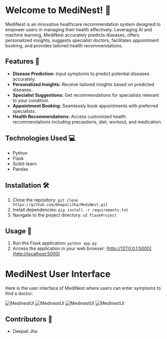 # Welcome to MediNest! 🚀

MediNest is an innovative healthcare recommendation system designed to empower users in managing their health effectively. Leveraging AI and machine learning, MediNest accurately predicts diseases, offers personalized insights, suggests specialist doctors, facilitates appointment booking, and provides tailored health recommendations.

## Features 🌟
- **Disease Prediction:** Input symptoms to predict potential diseases accurately.
- **Personalized Insights:** Receive tailored insights based on predicted diseases.
- **Specialist Suggestions:** Get recommendations for specialists relevant to your condition.
- **Appointment Booking:** Seamlessly book appointments with preferred specialists.
- **Health Recommendations:** Access customized health recommendations including precautions, diet, workout, and medication.

## Technologies Used 💻
- Python
- Flask
- Scikit-learn
- Pandas

## Installation 🛠️
1. Clone the repository: `git clone https://github.com/DeepaliJha/MediNest.git`
2. Install dependencies: `pip install -r requirements.txt`
3. Navigate to the project directory: `cd flaskProject`

## Usage 📝
1. Run the Flask application: `python app.py`
2. Access the application in your web browser: [http://127.0.0.1:5000](http://localhost:5000)

# MediNest User Interface

Here is the user interface of MediNest where users can enter symptoms to find a doctor:

![MedinestUI](https://i.ibb.co/0r1MNSj/Whats-App-Image-2024-04-24-at-20-43-24.jpg)
![MedinestUI](https://i.ibb.co/WnzhKFm/Whats-App-Image-2024-04-24-at-20-44-01.jpg)
![MedinestUI](https://i.ibb.co/k9394s6/Whats-App-Image-2024-04-24-at-20-44-24.jpg)
![MedinestUI](https://i.ibb.co/7XYpnyX/Whats-App-Image-2024-04-24-at-20-44-59.jpg)

## Contributors 🙌
- Deepali Jha
